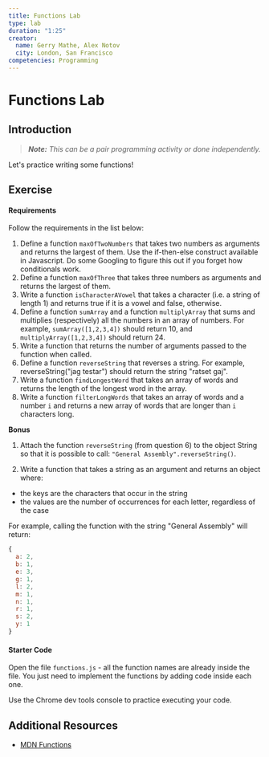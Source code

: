 ```yaml
---
title: Functions Lab
type: lab
duration: "1:25"
creator:
  name: Gerry Mathe, Alex Notov
  city: London, San Francisco
competencies: Programming
---
```


# Functions Lab

## Introduction

> ***Note:*** _This can be a pair programming activity or done independently._

Let's practice writing some functions! 

## Exercise

#### Requirements

Follow the requirements in the list below:

1. Define a function `maxOfTwoNumbers` that takes two numbers as arguments and returns the largest of them. Use the if-then-else construct available in Javascript. Do some Googling to figure this out if you forget how conditionals work.
2. Define a function `maxOfThree` that takes three numbers as arguments and returns the largest of them.
3. Write a function `isCharacterAVowel` that takes a character (i.e. a string of length 1) and returns true if it is a vowel and false, otherwise.
4. Define a function `sumArray` and a function `multiplyArray` that sums and multiplies (respectively) all the numbers in an array of numbers. For example, `sumArray([1,2,3,4])` should return 10, and `multiplyArray([1,2,3,4])` should return 24.
5. Write a function that returns the number of arguments passed to the function when called.
6. Define a function `reverseString` that reverses a string. For example, reverseString("jag testar") should return the string "ratset gaj".
7. Write a function `findLongestWord` that takes an array of words and returns the length of the longest word in the array.
8. Write a function `filterLongWords` that takes an array of words and a number `i` and returns a new array of words that are longer than `i` characters long.


**Bonus**

1. Attach the function `reverseString` (from question 6) to the object String so that it is possible to call: `"General Assembly".reverseString()`.

2. Write a function that takes a string as an argument and returns an object where:

  - the keys are the characters that occur in the string
  - the values are the number of occurrences for each letter, regardless of the case

For example, calling the function with the string "General Assembly" will return:

```javascript
{
  a: 2,
  b: 1,
  e: 3,
  g: 1,
  l: 2,
  m: 1,
  n: 1,
  r: 1,
  s: 2,
  y: 1
}
```

#### Starter Code

Open the file `functions.js` - all the function names are already inside the file.  You just need to implement the functions by adding code inside each one.

Use the Chrome dev tools console to practice executing your code.


## Additional Resources

- [MDN Functions](https://developer.mozilla.org/en-US/docs/Web/JavaScript/Guide/Functions)
